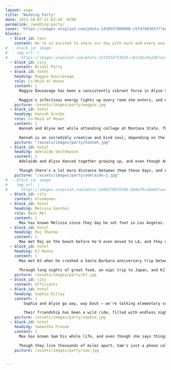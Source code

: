 ```yaml
---
layout: page
title: "Wedding Party"
date: 2023-10-07 11:03:50 -0700
permalink: /wedding-party/
cover: "https://images.unsplash.com/photo-1438557068880-c5f474830377?auto=format&fit=crop&q=80&w=2673&ixlib=rb-4.0.3&ixid=M3wxMjA3fDB8MHxwaG90by1wYWdlfHx8fGVufDB8fHx8fA%3D%3D"
blocks:
  - block_id: text
    content: We're so excited to share our day with each and every one of you, but want to make sure you know who's going to be standing up with all of us.
#  - block_id: image
#    img_url: |
#      https://images.unsplash.com/photo-1515934751635-c81c6bc9a2d8?auto=format&fit=crop&q=80&w=2670&ixlib=rb-4.0.3&ixid=M3wxMjA3fDB8MHxwaG90by1wYWdlfHx8fGVufDB8fHx8fA%3D%3D  
  - block_id: city
    content: Bridal Party
  - block_id: hotel
    heading: Maggie Daucsavage
    role: Co-Maid of Honor
    content: | 
      Maggie Dausavage has been a consistently vibrant force in Alyse's life since they met over ten years ago (right after Alyse moved to LA).  Even though Maggie made the mistake of [buying her sunflowers](https://www.epipen.com/en){:data-tooltip="ALLERGIES! Bring the epi-pen"} early on, they became fast friends. They shared countless mimosa-fueled brunches along with nights out where neither wanted to call it—they’re pretty similar that way. 

      Maggie's infectious energy lights up every room she enters, and even though everyone has to share her with her new baby, Maya, it’s OK. Alyse was honored to be a part of her wedding day, and is thrilled to have her return the favor as she embarks on her own journey.
    picture: /assets/images/party/maggie.jpg
  - block_id: hotel
    heading: Hannah Grotbo
    role: Co-Maid of Honor
    content: |
      Hannah and Alyse met while attending college at Montana State. They were both in the film program, but Hannah was cooler and a grade ahead, so their friendship really began when they lived near each other in Brooklyn. When they moved to LA, it really took off.

      Hannah is an incredibly creative and kind soul; depending on the moment she can make anyone laugh or dive into a deep philosophical conversation. Alyse and Hannah have danced the night away during rooftop parties in NY, seen the country during camping trips and wine tours, and toasted many nights together watching The Bachelor or Bachelorette. Here’s to another night of dancing and laughing together!
    picture: "/assets/images/party/hannah.jpg"
  - block_id: hotel
    heading: Adelaide Smithmason
    content: |
      Adelaide and Alyse danced together growing up, and even though Adelaide was always the teacher's favorite, the two of them always had many laughs walking to [dance class](#){:data-tooltip="PEN15"}. Adelaide has always been fearless and taken risks, like spending a year abroad in Italy while the rest of us were in boring regular high school.

      Though there's a lot more distance between them these days, and Adelaide's busy running [Sun Valley's best Italian restaurant](https://www.ketchum-enoteca.com/){:data-tooltip="Enoteca!" target="_blank"} and raising her chickens, they still enjoy every second they can get together. Alyse has been overjoyed to watch Adelaide become a wife and a mom, and can't wait to have her standing with her on the big day.
    picture: "/assets/images/party/adelaide-2.jpg"
#  - block_id: image
#    img_url: |
#      https://images.unsplash.com/photo-1600276076396-8b0ef9ca8de6?auto=format&fit=crop&q=80&w=2671&ixlib=rb-4.0.3&ixid=M3wxMjA3fDB8MHxwaG90by1wYWdlfHx8fGVufDB8fHx8fA%3D%3D
  - block_id: city
    content: Groomsmen
  - block_id: hotel
    heading: Melissa Sanchez
    role: Best Mel
    content: |
      Max has known Melissa since they day he set foot in Los Angeles. From their first trip to [Porto's together](https://portosbakery.com/){:data-tooltip="He's still thankful for that introduction, especially the potato croquette and medianoche sandwich" target="_blank"} they became fast friends, in no small part thanks to Melissa's excellent ability to give the perfect piece of advice at any time (and also find the best parking spot). Through tons of experiences, from finding the perfect midcentury furniture to resume and job interview coaching, walking through Dia de los Muertos festivals and Melissa's engagement photoshoot, their friendship has grown and grown. After living together in West Hollywood, Max and Melissa established an even closer bond that can only be described as "roombas". He's so happy to have her standing up there as he starts the next part of his life. 
  - block_id: hotel
    heading: Raj Sharma
    content: |
      Max met Raj on the beach before he'd even moved to LA, and they quickly bonded over a shared love of music and travel. From Iceland and Alaska to closer trips like Joshua Tree, they've seen a good slice of the world together and Raj's sense of humor has kept them laughing all the way. Now, even their dogs are friends.
  - block_id: hotel
    heading: KJ Hanna
    content: |
      Max met KJ when he crashed a Santa Barbara anniversary trip between KJ and his wife, Elizabeth. Despite the rude start, the two of them quickly bonded over a shared love of great beers and the Green Bay Packers. As KJ tried in vain to help Max's fantasy team (some things just can't be saved) their bond grew and their freindship became stronger. 
      
      Through long nights of great food, an eipc trip to Japan, and KJ starting his family, they've kept their friendship strong. Max is excited to have KJ standing next to him as he and Alyse start their life together.
    picture: /assets/images/party/KJ.jpg
  - block_id: city
    content: Officiants
  - block_id: hotel
    heading: Sophia Dilley
    content: |
        Sophia and Alyse go way, way back – we're talking elementary school dance classes, where their collective lack of grace meant they were forever banished to the back row and pink outfits. Yet, their shining moment emerged when they took the stage as Tweedle Dee and Tweedle Dum, tapping their way into the hearts of everyone in the audience!

        Their friendship has been a wild ride, filled with endless nights and weekends spent at each other's childhood homes, perfecting the fine art of prank calling and creating ridiculous home videos (remember the I.N. 🙂). Alyse has always admired Sophia's unstoppable drive and sense of humor, and promises <strong>never</strong> to tell anyone about their early 2000's reenactments of music [videos](#){:data-tooltip="Whoops"}.
    picture: /assets/images/party/sophia.jpg
  - block_id: hotel
    heading: Samantha Fronek
    content: |
      Max has known Sam his whole life, and even though she says things were better before he came around, that's probably not true. Through family vacations and Christmas board games, refusing to buy Max beer when he was in high school, and road trips through California, Iceland, and beyond, Sam's been the perfect example of a big sister.

      Though they live thousands of miles apart, Sam's just a phone call away for a reassuring word, Jeff Goldblum joke, or just a chat. Max is so happy she can be part of today and hopes she won't share too many embarrassing childhood stories.
    picture: /assets/images/party/sam.jpg
   

---
```


